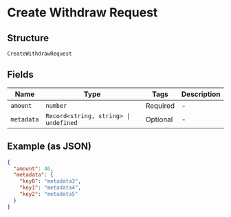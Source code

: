 
# Create Withdraw Request

## Structure

`CreateWithdrawRequest`

## Fields

| Name | Type | Tags | Description |
|  --- | --- | --- | --- |
| `amount` | `number` | Required | - |
| `metadata` | `Record<string, string> \| undefined` | Optional | - |

## Example (as JSON)

```json
{
  "amount": 46,
  "metadata": {
    "key0": "metadata3",
    "key1": "metadata4",
    "key2": "metadata5"
  }
}
```

